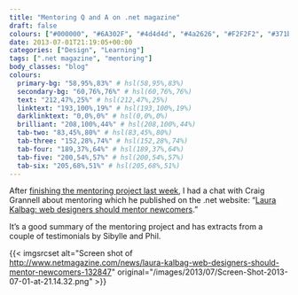 ```yaml
---
title: "Mentoring Q and A on .net magazine"
draft: false
colours: ["#000000", "#6A302F", "#4d4d4d", "#4a2626", "#F2F2F2", "#371b1b", "#FFFFFF"]
date: 2013-07-01T21:19:05+00:00
categories: ["Design", "Learning"]
tags: [".net magazine", "mentoring"]
body_classes: "blog"
colours:
  primary-bg: "58,95%,83%" # hsl(58,95%,83%)
  secondary-bg: "60,76%,76%" # hsl(60,76%,76%)
  text: "212,47%,25%" # hsl(212,47%,25%)
  linktext: "193,100%,19%" # hsl(193,100%,19%)
  darklinktext: "0,0%,0%" # hsl(0,0%,0%)
  brilliant: "208,100%,44%" # hsl(208,100%,44%)
  tab-two: "83,45%,80%" # hsl(83,45%,80%)
  tab-three: "152,28%,74%" # hsl(152,28%,74%)
  tab-four: "189,37%,64%" # hsl(189,37%,64%)
  tab-five: "200,54%,57%" # hsl(200,54%,57%)
  tab-six: "205,68%,51%" # hsl(205,68%,51%)
---
```


After [finishing the mentoring project last week](/mentoring-the-evaluation/ "Mentoring: the evaluation"), I had a chat with Craig Grannell about mentoring which he published on the .net website: “[Laura Kalbag: web designers should mentor newcomers](http://www.netmagazine.com/news/laura-kalbag-web-designers-should-mentor-newcomers-132847 "Laura Kalbag: web designers should mentor newcomers on .net magazine").”

It’s a good summary of the mentoring project and has extracts from a couple of testimonials by Sibylle and Phil.

{{< imgsrcset alt="Screen shot of http://www.netmagazine.com/news/laura-kalbag-web-designers-should-mentor-newcomers-132847" original="/images/2013/07/Screen-Shot-2013-07-01-at-21.14.32.png" >}}

	